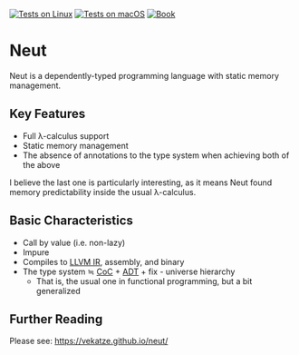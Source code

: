 [![Tests on Linux](https://github.com/vekatze/neut/actions/workflows/linux.yaml/badge.svg)](https://github.com/vekatze/neut/actions/workflows/linux.yaml)
[![Tests on macOS](https://github.com/vekatze/neut/actions/workflows/macos.yaml/badge.svg)](https://github.com/vekatze/neut/actions/workflows/macos.yaml)
[![Book](https://github.com/vekatze/neut/actions/workflows/deploy-book.yml/badge.svg)](https://github.com/vekatze/neut/actions/workflows/deploy-book.yml)

# Neut

Neut is a dependently-typed programming language with static memory management.

## Key Features

- Full λ-calculus support
- Static memory management
- The absence of annotations to the type system when achieving both of the above

I believe the last one is particularly interesting, as it means Neut found memory predictability inside the usual λ-calculus.

## Basic Characteristics

- Call by value (i.e. non-lazy)
- Impure
- Compiles to [LLVM IR](https://llvm.org/docs/LangRef.html), assembly, and binary
- The type system ≒ [CoC](https://en.wikipedia.org/wiki/Calculus_of_constructions) + [ADT](https://en.wikipedia.org/wiki/Algebraic_data_type) + fix - universe hierarchy
  - That is, the usual one in functional programming, but a bit generalized

## Further Reading

Please see: https://vekatze.github.io/neut/
